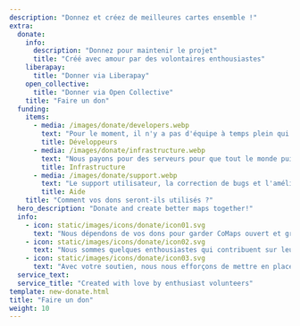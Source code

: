 ```yaml
---
description: "Donnez et créez de meilleures cartes ensemble !"
extra:
  donate:
    info:
      description: "Donnez pour maintenir le projet"
      title: "Créé avec amour par des volontaires enthousiastes"
    liberapay:
      title: "Donner via Liberapay"
    open_collective:
      title: "Donner via Open Collective"
    title: "Faire un don"
  funding:
    items:
      - media: /images/donate/developers.webp
        text: "Pour le moment, il n'y a pas d'équipe à temps plein qui travaille pour développer de nouvelles fonctionnalités et améliorer le service. Pour faire progresser le produit de manière constante, une équipe de base est nécessaire."
        title: Développeurs
      - media: /images/donate/infrastructure.webp
        text: "Nous payons pour des serveurs pour que tout le monde puisse télécharger des mises à jour de données cartographiques gratuites sans délai. Les transferts de données représentent des centaines de téraoctets par mois et leur nombre augmente."
        title: Infrastructure
      - media: /images/donate/support.webp
        text: "Le support utilisateur, la correction de bugs et l'amélioration de la stabilité de l'application sont nos priorités. La liste de demandes et de rapports de bugs grandit chaque jour et il faut répondre à de nombreuses demandes d'aide sur l'App Store, Google Play, et les mails de support."
        title: Aide
    title: "Comment vos dons seront-ils utilisés ?"
  hero_description: "Donate and create better maps together!"
  info:
    - icon: static/images/icons/donate/icon01.svg
      text: "Nous dépendons de vos dons pour garder CoMaps ouvert et gratuit"
    - icon: static/images/icons/donate/icon02.svg
      text: "Nous sommes quelques enthousiastes qui contribuent sur leur temps libre. Nous aimons ce que nous faisons, et nous aimons nos utilisateurs"
    - icon: static/images/icons/donate/icon03.svg
      text: "Avec votre soutien, nous nous efforçons de mettre en place une navigation cartographique respectueuse de la vie privée qui soit le choix privilégié sur le marché"
  service_text:
  service_title: "Created with love by enthusiast volunteers"
template: new-donate.html
title: "Faire un don"
weight: 10
---
```

